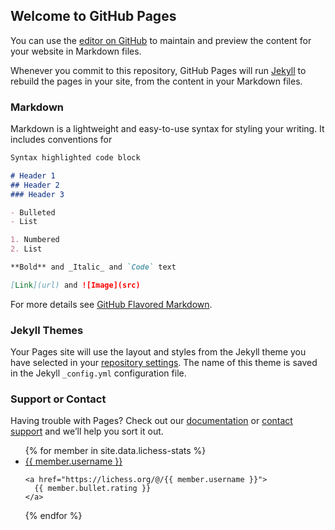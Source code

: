 ## Welcome to GitHub Pages

You can use the [editor on GitHub](https://github.com/jishanshaikh4/lichess-stats/edit/main/README.md) to maintain and preview the content for your website in Markdown files.

Whenever you commit to this repository, GitHub Pages will run [Jekyll](https://jekyllrb.com/) to rebuild the pages in your site, from the content in your Markdown files.

### Markdown

Markdown is a lightweight and easy-to-use syntax for styling your writing. It includes conventions for

```markdown
Syntax highlighted code block

# Header 1
## Header 2
### Header 3

- Bulleted
- List

1. Numbered
2. List

**Bold** and _Italic_ and `Code` text

[Link](url) and ![Image](src)
```

For more details see [GitHub Flavored Markdown](https://guides.github.com/features/mastering-markdown/).

### Jekyll Themes

Your Pages site will use the layout and styles from the Jekyll theme you have selected in your [repository settings](https://github.com/jishanshaikh4/lichess-stats/settings/pages). The name of this theme is saved in the Jekyll `_config.yml` configuration file.

### Support or Contact

Having trouble with Pages? Check out our [documentation](https://docs.github.com/categories/github-pages-basics/) or [contact support](https://support.github.com/contact) and we’ll help you sort it out.

<ul>
{% for member in site.data.lichess-stats %}
  <li>
    <a href="https://lichess.org/@/{{ member.username }}">
      {{ member.username }}
    </a>
    
    <a href="https://lichess.org/@/{{ member.username }}">
      {{ member.bullet.rating }}
    </a>
  </li>
{% endfor %}
</ul>

